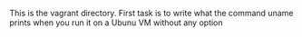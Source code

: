 This is the vagrant directory.
First task is to write what the command uname prints when you run it on a Ubunu VM without any option